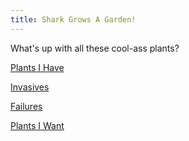 ```yaml
---
title: Shark Grows A Garden!
---
```


What's up with all these cool-ass plants?

[Plants I Have](https://tangerineshark.github.io/sharkgrowsagarden/2023/08/24/plants-i-have.html)

[Invasives](https://tangerineshark.github.io/sharkgrowsagarden/2023/08/24/invasives.html)

[Failures](https://tangerineshark.github.io/sharkgrowsagarden/2023/08/24/failures.html)

[Plants I Want](https://tangerineshark.github.io/sharkgrowsagarden/2023/08/24/plants-i-want.html)
